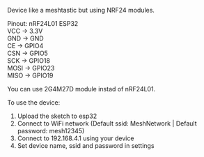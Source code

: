 Device like a meshtastic but using NRF24 modules.

Pinout:
nRF24L01    ESP32 </br>
VCC    ->   3.3V</br>
GND    ->   GND</br>
CE     ->   GPIO4</br>
CSN    ->   GPIO5</br>
SCK    ->   GPIO18</br>
MOSI   ->   GPIO23</br>
MISO   ->   GPIO19</br>

You can use 2G4M27D module instad of nRF24L01.

To use the device:
1. Upload the sketch to esp32
2. Connect to WiFi network (Default ssid: MeshNetwork | Default password: mesh12345)
3. Connect to 192.168.4.1 using your device
4. Set device name, ssid and password in settings
